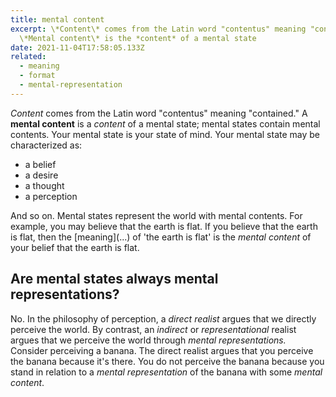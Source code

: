 ```yaml
---
title: mental content
excerpt: \*Content\* comes from the Latin word "contentus" meaning "contained."
  \*Mental content\* is the *content* of a mental state
date: 2021-11-04T17:58:05.133Z
related:
  - meaning
  - format
  - mental-representation
---
```

*Content* comes from the Latin word "contentus" meaning "contained." A **mental content** is a *content* of a mental state; mental states contain mental contents. Your mental state is your state of mind. Your mental state may be characterized as:

* a belief
* a desire
* a thought
* a perception

And so on. Mental states represent the world with mental contents. For example, you may believe that the earth is flat. If you believe that the earth is flat, then the \[meaning](...) of 'the earth is flat' is the *mental content* of your belief that the earth is flat.

## Are mental states always mental representations?  

No. In the philosophy of perception, a *direct realist* argues that we directly perceive the world. By contrast, an *indirect* or *representational* realist argues that we perceive the world through *mental representations.* Consider perceiving a banana. The direct realist argues that you perceive the banana because it's there. You do not perceive the banana because you stand in relation to a *mental representation* of the banana with some *mental content*.

